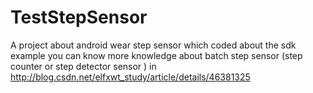 # TestStepSensor
A project about android wear step sensor which coded about the sdk example 
you can know more knowledge about batch step sensor (step counter or step detector sensor ) in  http://blog.csdn.net/elfxwt_study/article/details/46381325
